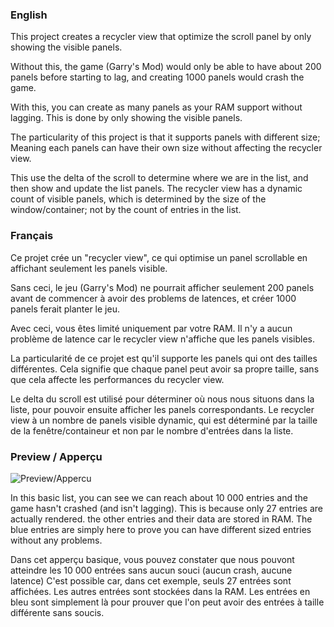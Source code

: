 ### English
This project creates a recycler view that optimize the scroll panel by only showing the visible panels.

Without this, the game (Garry's Mod) would only be able to have about 200 panels before starting to lag, and creating 1000 panels would crash the game.

With this, you can create as many panels as your RAM support without lagging.
This is done by only showing the visible panels.

The particularity of this project is that it supports panels with different size; Meaning each panels can have their own size without affecting the recycler view.

This use the delta of the scroll to determine where we are in the list, and then show and update the list panels.
The recycler view has a dynamic count of visible panels, which is determined by the size of the window/container; not by the count of entries in the list.


### Français
Ce projet crée un "recycler view", ce qui optimise un panel scrollable en affichant seulement les panels visible.

Sans ceci, le jeu (Garry's Mod) ne pourrait afficher seulement 200 panels avant de commencer à avoir des problems de latences, et créer 1000 panels ferait planter le jeu.

Avec ceci, vous êtes limité uniquement par votre RAM.
Il n'y a aucun problème de latence car le recycler view n'affiche que les panels visibles.

La particularité de ce projet est qu'il supporte les panels qui ont des tailles différentes. Cela signifie que chaque panel peut avoir sa propre taille, sans que cela affecte les performances du recycler view.

Le delta du scroll est utilisé pour déterminer où nous nous situons dans la liste, pour pouvoir ensuite afficher les panels correspondants.
Le recycler view à un nombre de panels visible dynamic, qui est déterminé par la taille de la fenêtre/containeur et non par le nombre d'entrées dans la liste.


### Preview / Apperçu

![Preview/Appercu](https://i.imgur.com/ozCJzOc.png)

In this basic list, you can see we can reach about 10 000 entries and the game hasn't crashed (and isn't lagging).
This is because only 27 entries are actually rendered. the other entries and their data are stored in RAM.
The blue entries are simply here to prove you can have different sized entries without any problems.

Dans cet apperçu basique, vous pouvez constater que nous pouvont atteindre les 10 000 entrées sans aucun souci (aucun crash, aucune latence)
C'est possible car, dans cet exemple, seuls 27 entrées sont affichées. Les autres entrées sont stockées dans la RAM.
Les entrées en bleu sont simplement là pour prouver que l'on peut avoir des entrées à taille différente sans soucis.